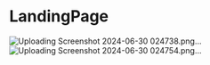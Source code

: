 # LandingPage
 
![Uploading Screenshot 2024-06-30 024738.png…]()
![Uploading Screenshot 2024-06-30 024754.png…]()
